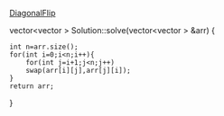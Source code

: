 [DiagonalFlip](https://www.interviewbit.com/problems/diagonal-flip/)


vector<vector<int> > Solution::solve(vector<vector<int> > &arr) 
{

    int n=arr.size();
    for(int i=0;i<n;i++){
        for(int j=i+1;j<n;j++)
        swap(arr[i][j],arr[j][i]);
    }
    return arr;
}

